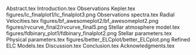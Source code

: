 Abstract.tex
Introduction.tex
Observations   Kepler.tex
figures/lc_finalplot1/lc_finalplot3.png
Observations   spectra.tex
Radial Velocities.tex
figures/bf_awesomeplot2/bf_awesomeplot2.png
figures/rvcurve_final2/rvcurve_final5.png
Stellar atmosphere model.tex
figures/fdbinary_plot1/fdbinary_finalplot2.png
Stellar parameters.tex
Physical parameters.tex
figures/better_ELCplot/better_ELCplot.png
Refined ELC Models.tex
Discussion.tex
Conclusion.tex
Acknowledgments.tex

